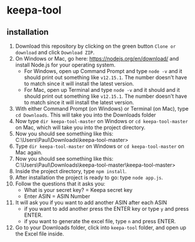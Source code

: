 # keepa-tool

## installation
1. Download this repository by clicking on the green button `Clone or download` and click `Download ZIP`.
2. On Windows or Mac, go here: https://nodejs.org/en/download/ and install Node.js for your operating system.
      - For Windows, open up Command Prompt and type `node -v` and it should print out something like `v12.15.1`. The number doesn't have to match since it will install the latest version.
      - For Mac, open up Terminal and type `node -v` and it should and it should print out something like `v12.15.1`. The number doesn't have to match since it will install the latest version.
3. With either Command Prompt (on Windows) or Terminal (on Mac), type `cd Downloads`. This will take you into the Downloads folder
4. Now type `dir keepa-tool-master` on Windows or `cd keepa-tool-master` on Mac, which will take you into the project directory.
5. Now you should see something like this: C:\Users\Paul\Downloads\keepa-tool-master>
6. Type `dir keepa-tool-master` on Windows or `cd keepa-tool-master` on Mac again.
7. Now you should see something like this: C:\Users\Paul\Downloads\keepa-tool-master\keepa-tool-master>
8. Inside the project directory, type `npm install`.
9. After installation the project is ready to go: type `node app.js`.
10. Follow the questions that it asks you:
    - What is your secret key? = Keepa secret key
    - Enter ASIN = ASIN Number
11. It will ask you if you want to add another ASIN after each ASIN
    - if you want to add another press the ENTER key or type `y` and press ENTER.
    - if you want to generate the excel file, type `n` and press ENTER.
12. Go to your Downloads folder, click into `keepa-tool` folder, and open up the Excel file inside.
      
